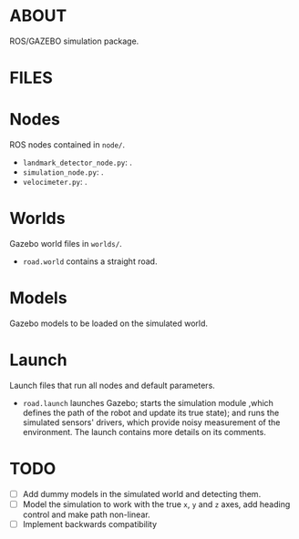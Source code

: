 ABOUT
==============================
ROS/GAZEBO simulation package.

FILES
==============================

# Nodes

ROS nodes contained in `node/`.
* `landmark_detector_node.py`: .
* `simulation_node.py`: .
* `velocimeter.py`: .

# Worlds

Gazebo world files in `worlds/`.
* `road.world` contains a straight road.

# Models

Gazebo models to be loaded on the simulated world.

# Launch

Launch files that run all nodes and default parameters.
* `road.launch` launches Gazebo; starts the simulation module ,which defines the path of the robot and update its true state); and runs the simulated sensors' drivers, which provide noisy measurement of the environment. The launch contains more details on its comments. 

TODO
==============================
- [ ] Add dummy models in the simulated world and detecting them.
- [ ] Model the simulation to work with the true `x`, `y` and `z` axes, add heading control and make path non-linear.
- [ ] Implement backwards compatibility
